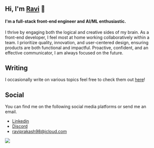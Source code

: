 <h2>
Hi, I'm <a href="https://raviprakash.netlify.app/" target="_blank" rel="noreferrer">Ravi</a> 👋
</h2>

<h4>
I'm a full-stack front-end engineer and AI/ML enthusiastic.
</h4>

I thrive by engaging both the logical and creative sides of my brain. As a front-end developer, I feel most at home working collaboratively within a team. I prioritize quality, innovation, and user-centered design, ensuring products are both functional and impactful. Proactive, confident, and an effective communicator, I am always focused on the future.

## Writing

I occasionally write on various topics feel free to check them out [here](https://novaenergon.vercel.app/)!

## Social

You can find me on the following social media platforms or send me an email.

- [Linkedin](https://www.linkedin.com/in/raviprakash11)
- [Discord](https://discordapp.com/users/955343456266506241)
- [raviprakash98@icloud.com](mailto:raviprakash98@icloud.com)

<img src="https://api.visitorbadge.io/api/visitors?path=https%3A%2F%2Fgithub.com%2Fraviprakash11%2Fraviprakash11&label=VISITORS&labelColor=%23007EC6&countColor=%23ggg" />
